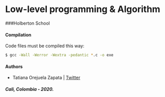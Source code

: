# Low-level programming & Algorithm
###Holberton School

#### Compilation
Code files must be compiled this way:
```bash
$ gcc -Wall -Werror -Wextra -pedantic *.c -o exe
```
#### Authors
* Tatiana Orejuela Zapata | [Twitter](https://twitter.com/TatsInTech)

#####  Cali, Colombia - 2020.

